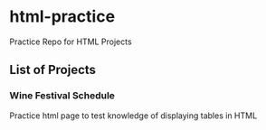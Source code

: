 # html-practice
Practice Repo for HTML Projects

## List of Projects

### Wine Festival Schedule
Practice html page to test knowledge of displaying tables in HTML
